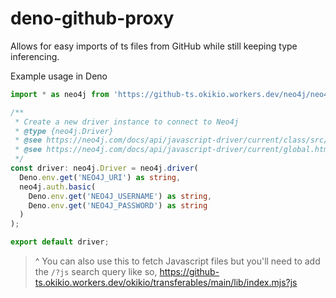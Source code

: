 # deno-github-proxy
Allows for easy imports of ts files from GitHub while still keeping type inferencing.

Example usage in Deno

```ts
import * as neo4j from 'https://github-ts.okikio.workers.dev/neo4j/neo4j-javascript-driver/5.0/packages/neo4j-driver-deno/lib/mod.ts';

/**
 * Create a new driver instance to connect to Neo4j
 * @type {neo4j.Driver}
 * @see https://neo4j.com/docs/api/javascript-driver/current/class/src/driver.js~Driver.html
 * @see https://neo4j.com/docs/api/javascript-driver/current/global.html#Config
 */
const driver: neo4j.Driver = neo4j.driver(
  Deno.env.get('NEO4J_URI') as string,
  neo4j.auth.basic( 
    Deno.env.get('NEO4J_USERNAME') as string, 
    Deno.env.get('NEO4J_PASSWORD') as string 
  )
);

export default driver;
```

> ^ You can also use this to fetch Javascript files but you'll need to add the `/?js` search query like so, https://github-ts.okikio.workers.dev/okikio/transferables/main/lib/index.mjs?js
